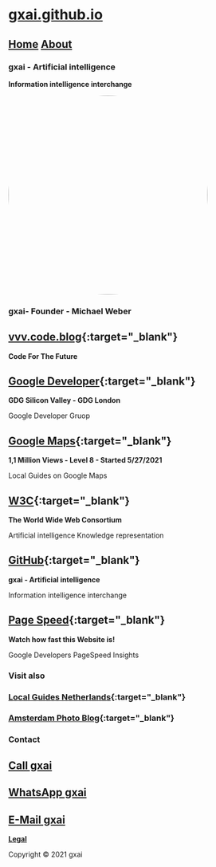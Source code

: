 # **[gxai.github.io](https://gxai.github.io)**
## **[Home](https://gxai.github.io)**  **[About](https://gxai.github.io/About)**
### **gxai - Artificial intelligence**
**Information intelligence interchange**

<a href="url"><img src="https://gxai.github.io/226192463_164229385778427_3497832883150811529_n.jpg" height="auto" width="400" style="border-radius:50%"></a>

### gxai- Founder - Michael Weber

## **[vvv.code.blog](https://vvv.code.blog){:target="_blank"}**
**Code For The Future**

## **[Google Developer](https://www.meetup.com/en-AU/gdg-silicon-valley/members/336931816/){:target="_blank"}**
**GDG Silicon Valley - GDG London**

Google Developer Gruop

## **[Google Maps](https://maps.app.goo.gl/Lnubtwco1j3RKj568){:target="_blank"}**
**1,1 Million Views - Level 8 - Started 5/27/2021**

Local Guides on Google Maps

## **[W3C](https://www.w3.org/community/aikr/wiki/User:Michaelweber){:target="_blank"}**
**The World Wide Web Consortium**

Artificial intelligence Knowledge representation

## **[GitHub](https://github.com/gxai){:target="_blank"}**
**gxai - Artificial intelligence**

Information intelligence interchange


## **[Page Speed](https://developers.google.com/speed/pagespeed/insights/?url=https%3A%2F%2Fgxai.github.io%2F&tab=desktop){:target="_blank"}**
**Watch how fast this Website is!**

Google Developers PageSpeed Insights

### Visit also


### **[Local Guides Netherlands](https://m.facebook.com/Local-Guides-Netherlands-110067524667431#){:target="_blank"}**

### **[Amsterdam Photo Blog](https://amsterdam.photo.blog){:target="_blank"}**


### **Contact**

## **[Call gxai](tel:31649557828)**

## **[WhatsApp gxai](https://wa.me/message/VN3GO6SKBR4PH1)**

## **[E-Mail gxai](mailto:gxai.git@gmail.com)**

**[Legal](https://gxai.github.io/legal)**

Copyright © 2021 gxai
